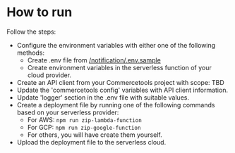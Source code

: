 # How to run

Follow the steps:

- Configure the environment variables with either one of the following methods:
  - Create .env file from [/notification/.env.sample](/notification/.env.sample)
  - Create environment variables in the serverless function of your cloud provider.
- Create an API client from your Commercetools project with scope: TBD
- Update the 'commercetools config' variables with API client information.
- Update 'logger' section in the .env file with suitable values.
- Create a deployment file by running one of the following commands based on your serverless provider:
  - For AWS: `npm run zip-lambda-function`
  - For GCP: `npm run zip-google-function`
  - For others, you will have create them yourself.
- Upload the deployment file to the serverless cloud.

